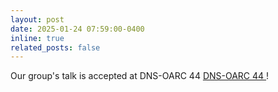 ```yaml
---
layout: post
date: 2025-01-24 07:59:00-0400
inline: true
related_posts: false
---
```


Our group's talk is accepted at DNS-OARC 44 <a href="https://indico.dns-oarc.net/event/52/"> DNS-OARC 44 </a>! 

